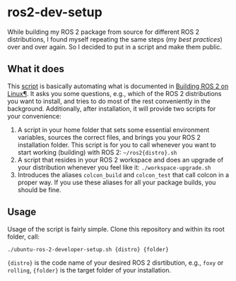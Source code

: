 # ros2-dev-setup

While building my ROS 2 package from source for different ROS 2 distributions, I found myself repeating the same steps (my *best practices*) over and over again. So I decided to put in a script and make them public.

## What it does

This [script](./ubuntu-ros-2-developer-setup.sh) is basically automating what is documented in [Building ROS 2 on Linux¶](https://index.ros.org/doc/ros2/Installation/Crystal/Linux-Development-Setup/). It asks you some questions, e.g., which of the ROS 2 distributions you want to install, and tries to do most of the rest conveniently in the background. Additionally, after installation, it will provide two scripts for your convenience:  

1. A script in your home folder that sets some essential environment variables, sources the correct files, and brings you your ROS 2 installation folder. This script is for you to call whenever you want to start working (building) with ROS 2: `~/ros2{distro}.sh`
1. A script that resides in your ROS 2 workspace and does an upgrade of your distribution whenever you feel like it: `./workspace-upgrade.sh`
1. Introduces the aliases `colcon_build` and `colcon_test` that call colcon in a proper way. If you use these aliases for all your package builds, you should be fine. 

## Usage

Usage of the script is fairly simple. Clone this repository and within its root folder, call:  

`./ubuntu-ros-2-developer-setup.sh {distro} {folder}`

`{distro}` is the code name of your desired ROS 2 disrtibution, e.g., `foxy` or `rolling`, `{folder}` is the target folder of your installation.
